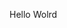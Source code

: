Hello Wolrd



















































































































































































































































































































































































































































































































































































































































































































































































































































































































































































































































































































































































































































































































































































































































































































































































































































































































































































































































































































































































































































































































































































































































































































































































































































































































































































































































































































































































































































































































































































































































































































































































































































































































































































































































































































































































































































































































































































































































































































































































































































































































































































































































































































































































































































































































































































































































































